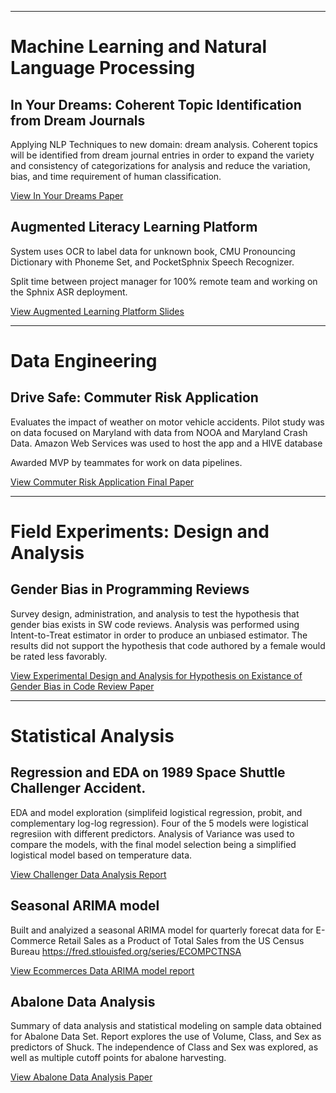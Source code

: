 ___
# Machine Learning and Natural Language Processing



## In Your Dreams: Coherent Topic Identification from Dream Journals 
Applying NLP Techniques to new domain: dream analysis. Coherent topics will be identified from dream journal entries in order to expand the variety and consistency of categorizations for analysis and reduce the variation, bias, and time requirement of human classification.

<a href="kari0219.github.io/pdfs/InYourDreams_Topic_Identification_NLP.pdf" target="_blank">View In Your Dreams Paper </a>



## Augmented Literacy Learning Platform
System uses OCR to label data for unknown book, CMU Pronouncing Dictionary with Phoneme Set, and PocketSphnix Speech Recognizer.

Split time between project manager for 100% remote team and working on the Sphnix ASR deployment.

<a href="kari0219.github.io/pdfs/Augmented%20Reality.pdf" target="_blank">View Augmented Learning Platform Slides </a>


___
# Data Engineering



## Drive Safe: Commuter Risk Application
Evaluates the impact of weather on motor vehicle accidents. Pilot study was on data focused on Maryland with data from NOOA and Maryland Crash Data. 
Amazon Web Services was used to host the app and a HIVE database

Awarded MVP by teammates for work on data pipelines.

<a href="kari0219.github.io/pdfs/W205_Course_Project_FinalReport_Commuter_Risk_Application.pdf" target="_blank">View Commuter Risk Application Final Paper </a>


___
# Field Experiments: Design and Analysis 

##  Gender Bias in Programming Reviews
Survey design, administration, and analysis to test the hypothesis that gender bias exists in SW code reviews.
Analysis was performed using Intent-to-Treat estimator in order to produce an unbiased estimator.
The results did not support the hypothesis that code authored by a female would be rated less favorably.


<a href="kari0219.github.io/pdfs/bias_in_code_reviews.pdf" target="_blank">View Experimental Design and Analysis for Hypothesis on Existance of Gender Bias in Code Review Paper </a>



___
# Statistical Analysis

## Regression and EDA on 1989 Space Shuttle Challenger Accident. 
EDA and model exploration (simplifeid logistical regression, probit, and complementary log-log regression).  Four of the 5 models were logistical regresiion with different predictors.  Analysis of Variance was used to compare the models, with the final model selection being a simplified logistical model based on temperature data.

<a href="kari0219.github.io/pdfs/DA_and_model_selection_for_ChallengerSpace_Shuttle.pdf" target="_blank">View Challenger Data Analysis Report </a>

## Seasonal ARIMA model  
Built and analyized a seasonal ARIMA model for quarterly forecat data for E-Commerce Retail Sales as a Product of Total Sales from the US Census Bureau
https://fred.stlouisfed.org/series/ECOMPCTNSA

<a href="kari0219.github.io/pdfs/ecommerce_data_report.pdf" target="_blank">View Ecommerces Data ARIMA model report</a>

## Abalone Data Analysis
Summary of data analysis and statistical modeling on sample data obtained for Abalone Data Set.
Report explores the use of Volume, Class, and Sex as predictors of Shuck. The independence of Class and Sex was explored, as well as multiple cutoff points for abalone harvesting.

<a href="kari0219.github.io/pdfs/Abalone_Data_Analysis_Report2.pdf" target="_blank">View Abalone Data Analysis Paper </a>
